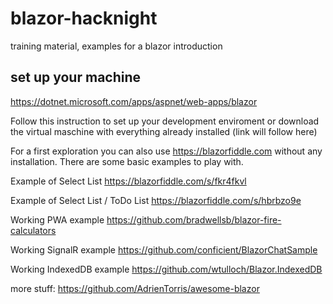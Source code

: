 # blazor-hacknight
training material, examples for a blazor introduction 

## set up your machine
https://dotnet.microsoft.com/apps/aspnet/web-apps/blazor

Follow this instruction to set up your development enviroment or
download the virtual maschine with everything already installed (link will follow here)

For a first exploration you can also use https://blazorfiddle.com without
any installation. There are some basic examples to play with.

Example of Select List https://blazorfiddle.com/s/fkr4fkvl

Example of Select List / ToDo List https://blazorfiddle.com/s/hbrbzo9e  

Working PWA example
https://github.com/bradwellsb/blazor-fire-calculators

Working SignalR example
https://github.com/conficient/BlazorChatSample

Working IndexedDB example
https://github.com/wtulloch/Blazor.IndexedDB

more stuff:
https://github.com/AdrienTorris/awesome-blazor
